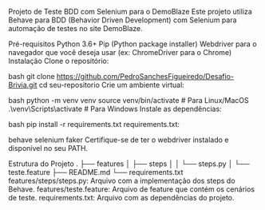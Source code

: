 Projeto de Teste BDD com Selenium para o DemoBlaze
Este projeto utiliza Behave para BDD (Behavior Driven Development) com Selenium para automação de testes no site DemoBlaze.

Pré-requisitos
Python 3.6+
Pip (Python package installer)
Webdriver para o navegador que você deseja usar (ex: ChromeDriver para o Chrome)
Instalação
Clone o repositório:

bash
git clone https://github.com/PedroSanchesFigueiredo/Desafio-Brivia.git
cd seu-repositorio
Crie um ambiente virtual:

bash
python -m venv venv
source venv/bin/activate  # Para Linux/MacOS
.\venv\Scripts\activate  # Para Windows
Instale as dependências:

bash
pip install -r requirements.txt
requirements.txt:

behave
selenium
faker
Certifique-se de ter o webdriver instalado e disponível no seu PATH.

Estrutura do Projeto
.
├── features
│   ├── steps
│   │   └── steps.py
│   └── teste.feature
├── README.md
└── requirements.txt
features/steps/steps.py: Arquivo com a implementação dos steps do Behave.
features/teste.feature: Arquivo de feature que contém os cenários de teste.
requirements.txt: Arquivo com as dependências do projeto.